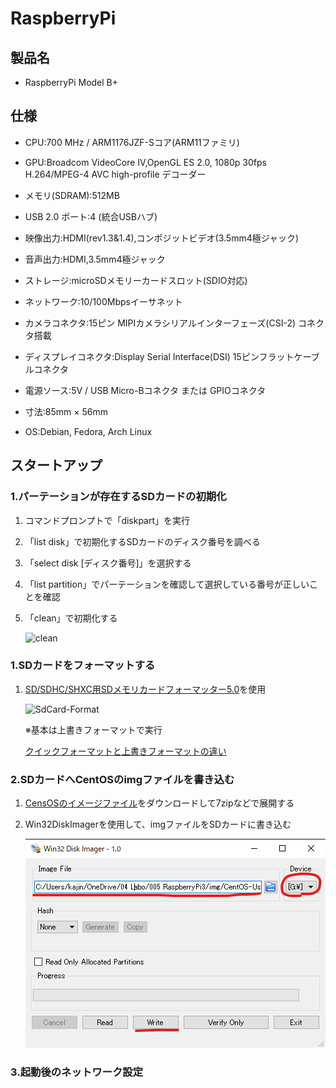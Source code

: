 # RaspberryPi

## 製品名

- RaspberryPi Model B+

## 仕様

- CPU:700 MHz / ARM1176JZF-Sコア(ARM11ファミリ)

- GPU:Broadcom VideoCore IV,OpenGL ES 2.0, 1080p 30fps H.264/MPEG-4 AVC high-profile デコーダー

- メモリ(SDRAM):512MB

- USB 2.0 ポート:4 (統合USBハブ)

- 映像出力:HDMI(rev1.3&1.4),コンポジットビデオ(3.5mm4極ジャック)
  
- 音声出力:HDMI,3.5mm4極ジャック

- ストレージ:microSDメモリーカードスロット(SDIO対応)

- ネットワーク:10/100Mbpsイーサネット

- カメラコネクタ:15ピン MIPIカメラシリアルインターフェーズ(CSI-2) コネクタ搭載

- ディスプレイコネクタ:Display Serial Interface(DSI) 15ピンフラットケーブルコネクタ

- 電源ソース:5V / USB Micro-Bコネクタ または GPIOコネクタ

- 寸法:85mm × 56mm
  
- OS:Debian, Fedora, Arch Linux

## スタートアップ

### 1.パーテーションが存在するSDカードの初期化

1. コマンドプロンプトで「diskpart」を実行

2. 「list disk」で初期化するSDカードのディスク番号を調べる

3. 「select disk [ディスク番号]」を選択する

4. 「list partition」でパーテーションを確認して選択している番号が正しいことを確認

5. 「clean」で初期化する

    ![clean](/img/cdcard-clean.png)

### 1.SDカードをフォーマットする

1. [SD/SDHC/SHXC用SDメモリカードフォーマッター5.0](https://1drv.ms/u/s!AtZZJevIaEATgvwe7Z7nzBiXVOm58w?e=nedXd8)を使用

    ![SdCard-Format](/img/SdCardFormatter_01.png)

    ※基本は上書きフォーマットで実行

    [クイックフォーマットと上書きフォーマットの違い](https://www.sdcard.org/ja/downloads-2/formatter-2/faq/#faq13)

### 2.SDカードへCentOSのimgファイルを書き込む

1. [CensOSのイメージファイル](https://buildlogs.centos.org/centos/7/isos/armhfp/CentOS-Userland-7-armv7hl-Minimal-1611-test-RaspberryPi3.img.xz)をダウンロードして7zipなどで展開する

2. Win32DiskImagerを使用して、imgファイルをSDカードに書き込む

    ![Win32DiskImager](img/Win32DiskImager_01.png)

### 3.起動後のネットワーク設定
